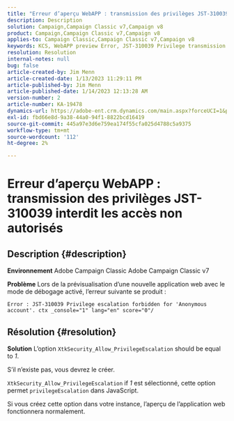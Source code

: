```yaml
---
title: "Erreur d’aperçu WebAPP : transmission des privilèges JST-310039 interdit un accès non autorisé"
description: Description
solution: Campaign,Campaign Classic v7,Campaign v8
product: Campaign,Campaign Classic v7,Campaign v8
applies-to: Campaign Classic,Campaign Classic v7,Campaign v8
keywords: KCS, WebAPP preview Error, JST-310039 Privilege transmission interdite pour "compte anonyme". ctx_console="1" lang=", ACC, Adobe Campaign Classic, Adobe Campaign Classic v7
resolution: Resolution
internal-notes: null
bug: false
article-created-by: Jim Menn
article-created-date: 1/13/2023 11:29:11 PM
article-published-by: Jim Menn
article-published-date: 1/14/2023 12:13:28 AM
version-number: 2
article-number: KA-19478
dynamics-url: https://adobe-ent.crm.dynamics.com/main.aspx?forceUCI=1&pagetype=entityrecord&etn=knowledgearticle&id=31556c12-9a93-ed11-aad1-6045bd0065f9
exl-id: fbd66e8d-9a38-44a0-94f1-8822bcd16419
source-git-commit: 445a97e3d6e759ea174f55cfa025d4788c5a9375
workflow-type: tm+mt
source-wordcount: '112'
ht-degree: 2%

---
```


# Erreur d’aperçu WebAPP : transmission des privilèges JST-310039 interdit les accès non autorisés

## Description {#description}


<b>Environnement</b>
Adobe Campaign Classic Adobe Campaign Classic v7

<b>Problème</b>
Lors de la prévisualisation d’une nouvelle application web avec le mode de débogage activé, l’erreur suivante se produit :


```
Error : JST-310039 Privilege escalation forbidden for 'Anonymous account'. ctx _console="1" lang="en" score="0"/
```



## Résolution {#resolution}


<b>Solution</b>
L’option `XtkSecurity_Allow_PrivilegeEscalation` should be equal to *1*.

S’il n’existe pas, vous devrez le créer.

`XtkSecurity_Allow_PrivilegeEscalation` if *1* est sélectionné, cette option permet `privilegeEscalation` dans JavaScript.

Si vous créez cette option dans votre instance, l’aperçu de l’application web fonctionnera normalement.
